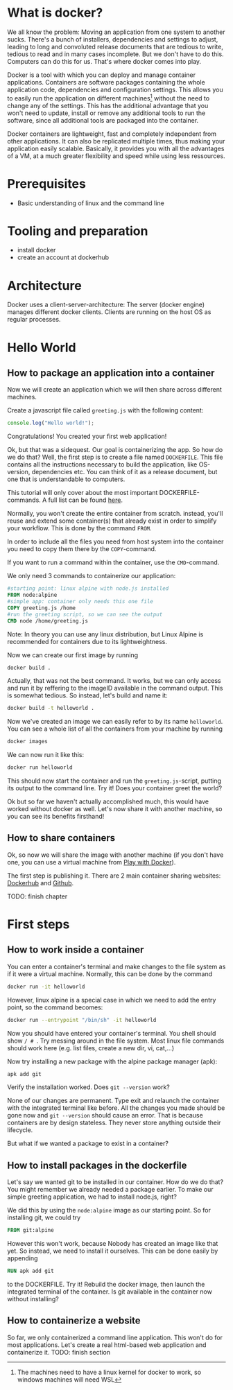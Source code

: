 # What is docker?
We all know the problem: Moving an application from one system to another sucks. There's a bunch of installers, dependencies and settings to adjust, leading to long and convoluted release documents that are tedious to write, tedious to read and in many cases incomplete. But we don't have to do this. Computers can do this for us. That's where docker comes into play.

Docker is a tool with which you can deploy and manage container applications. Containers are software packages containing the whole application code, dependencies and configuration settings. This allows you to easily run the application on different machines[^1] without the need to change any of the settings. This has the additional advantage that you won't need to update, install or remove any additional tools to run the software, since all additional tools are packaged into the container. 

Docker containers are lightweight, fast and completely independent from other applications. It can also be replicated multiple times, thus making your application easily scalable. Basically, it provides you with all the advantages of a VM, at a much greater flexibility and speed while using less ressources.

[^1]: The machines need to have a linux kernel for docker to work, so windows machines will need WSL
# Prerequisites
- Basic understanding of linux and the command line
# Tooling and preparation
- install docker
- create an account at dockerhub
# Architecture
Docker uses a client-server-architecture: The server (docker engine) manages different docker clients. Clients are running on the host OS as regular processes.
# Hello World
## How to package an application into a container
Now we will create an application which we will then share across different machines.

Create a javascript file called `greeting.js` with the following content:
```js
console.log("Hello world!");
```
Congratulations! You created your first web application!

Ok, but that was a sidequest. Our goal is containerizing the app. So how do we do that? Well, the first step is to create a file named `DOCKERFILE`. This file contains all the instructions necessary to build the application, like OS-version, dependencies etc. You can think of it as a release document, but one that is understandable to computers.

This tutorial will only cover about the most important DOCKERFILE-commands. A full list can be found [here](https://docs.docker.com/reference/dockerfile/).

Normally, you won't create the entire container from scratch. instead, you'll reuse and extend some container(s) that already exist in order to simplify your workflow. This is done by the command `FROM`.

In order to include all the files you need from host system into the container you need to copy them there by the `COPY`-command.

If you want to run a command within the container, use the `CMD`-command.

We only need 3 commands to containerize our application:
```DOCKERFILE
#starting point: linux alpine with node.js installed
FROM node:alpine 
#simple app: container only needs this one file
COPY greeting.js /home
#run the greeting script, so we can see the output
CMD node /home/greeting.js 
```
Note: In theory you can use any linux distribution, but Linux Alpine is recommended for containers due to its lightweightness.

Now we can create our first image by running
```bash
docker build .
```
Actually, that was not the best command. It works, but we can only access and run it by reffering to the imageID available in the command output. This is somewhat tedious. So instead, let's build and name it:
```bash
docker build -t helloworld .
```
Now we've created an image we can easily refer to by its name `helloworld`. You can see a whole list of all the containers from your machine by running
```bash
docker images
```
We can now run it like this:
```bash
docker run helloworld
```
This should now start the container and run the `greeting.js`-script, putting its output to the command line. Try it! Does your container greet the world?

Ok but so far we haven't actually accomplished much, this would have worked without docker as well. Let's now share it with another machine, so you can see its benefits firsthand!
## How to share containers
Ok, so now we will share the image with another machine (if you don't have one, you can use a virtual machine from [Play with Docker](https://www.docker.com/play-with-docker/)).

The first step is publishing it. There are 2 main container sharing websites: [Dockerhub](https://hub.docker.com) and [Github](https://github.com). 

TODO: finish chapter

# First steps
## How to work inside a container
You can enter a container's terminal and make changes to the file system as if it were a virtual machine. Normally, this can be done by the command
```bash
docker run -it helloworld
```
However, linux alpine is a special case in which we need to add the entry point, so the command becomes:
```bash
docker run --entrypoint "/bin/sh" -it helloworld
```
Now you should have entered your container's terminal. You shell should show `/ # `. Try messing around in the file system. Most linux file commands should work here (e.g. list files, create a new dir, vi, cat,...)

Now try installing a new package with the alpine package manager (apk):
```bash
apk add git
```
Verify the installation worked. Does `git --version` work?

None of our changes are permanent. Type exit and relaunch the container with the integrated terminal like before. All the changes you made should be gone now and `git --version` should cause an error. That is because containers are by design stateless. They never store anything outside their lifecycle. 

But what if we wanted a package to exist in a container?
## How to install packages in the dockerfile
Let's say we wanted git to be installed in our container. How do we do that? You might remember we already needed a package earlier. To make our simple greeting application, we had to install node.js, right?

We did this by using the `node:alpine` image as our starting point. So for installing git, we could try
```DOCKERFILE
FROM git:alpine 
```
However this won't work, because Nobody has created an image like that yet. So instead, we need to install it ourselves. This can be done easily by appending
```DOCKERFILE
RUN apk add git
```
to the DOCKERFILE. Try it! Rebuild the docker image, then launch the integrated terminal of the container. Is git available in the container now without installing?
## How to containerize a website
So far, we only containerized a command line application. This won't do for most applications. Let's create a real html-based web application and containerize it.
TODO: finish section 